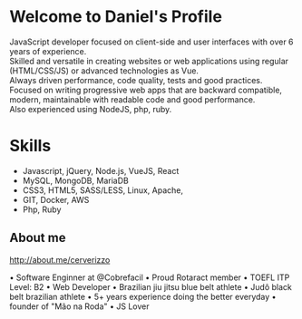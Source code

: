 # Welcome to Daniel's Profile

<!-- ![Black and Red Gaming YouTube Channel Art (1)](https://user-images.githubusercontent.com/13081219/114646245-4bd00300-9cb1-11eb-925d-1b05f08f4907.png)
 -->

JavaScript developer focused on client-side and user interfaces with over 6 years of experience.  
Skilled and versatile in creating websites or web applications using regular (HTML/CSS/JS) or advanced technologies as Vue.  
Always driven performance, code quality, tests and good practices.  
 Focused on writing progressive web apps that are backward compatible, modern, maintainable with readable code and good performance.  
Also experienced using NodeJS, php, ruby. 


# Skills

 - Javascript, jQuery, Node.js, VueJS, React
 - MySQL, MongoDB, MariaDB    
 - CSS3, HTML5, SASS/LESS,  Linux, Apache,
 - GIT, Docker, AWS
 - Php, Ruby

## About me

http://about.me/cerverizzo  

• Software Enginner at @Cobrefacil
• Proud Rotaract member 
• TOEFL ITP Level: B2
• Web Developer
• Brazilian jiu jitsu blue belt athlete • Judô black belt brazilian athlete
• 5+ years experience doing the better everyday
• founder of "Mão na Roda"
• JS Lover
